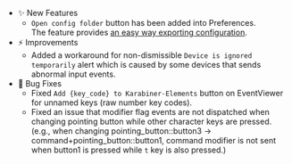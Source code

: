 -   ✨ New Features
    -   `Open config folder` button has been added into Preferences.<br>
        The feature provides [an easy way exporting configuration](https://pqrs.org/osx/karabiner/document.html#export).
-   ⚡️ Improvements
    -   Added a workaround for non-dismissible `Device is ignored temporarily` alert
        which is caused by some devices that sends abnormal input events.
-   🐛 Bug Fixes
    -   Fixed `Add {key_code} to Karabiner-Elements` button on EventViewer for unnamed keys (raw number key codes).
    -   Fixed an issue that modifier flag events are not dispatched when changing pointing button while other character keys are pressed.<br>
        (e.g., when changing pointing_button::button3 -> command+pointing_button::button1, command modifier is not sent when button1 is pressed while `t` key is also pressed.)

